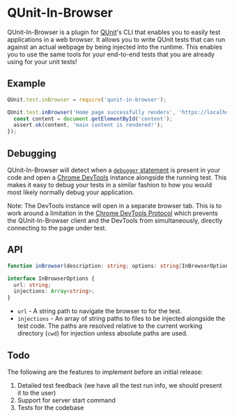 # QUnit-In-Browser

QUnit-In-Browser is a plugin for [QUnit](http://qunitjs.com/)'s CLI that enables you to easily test applications in a web browser. It allows you to write QUnit tests that can run against an actual webpage by being injected into the runtime. This enables you to use the same tools for your end-to-end tests that you are already using for your unit tests!

## Example

```js
QUnit.test.inBrowser = require('qunit-in-browser');

QUnit.test.inBrowser('Home page successfully renders', 'https://localhost:8000/', function(assert) {
  const content = document.getElementById('content');
  assert.ok(content, 'main content is rendered!');
});
```

## Debugging

QUnit-In-Browser will detect when a [`debugger` statement](https://developer.mozilla.org/en-US/docs/Web/JavaScript/Reference/Statements/debugger) is present in your code and open a [Chrome DevTools](https://developers.google.com/web/tools/chrome-devtools/) instance alongside the running test. This makes it easy to debug your tests in a similar fashion to how you would most likely normally debug your application.

Note: The DevTools instance will open in a separate browser tab. This is to work around a limitation in the [Chrome DevTools Protocol](https://chromedevtools.github.io/devtools-protocol/#simultaneous) which prevents the QUnit-In-Browser client and the DevTools from simultaneously, directly connecting to the page under test.

## API

```ts
function inBrowser(description: string; options: string|InBrowserOptions; test: function);
```

```ts
interface InBrowserOptions {
  url: string;
  injections: Array<string>;
}
```

* `url` - A string path to navigate the browser to for the test.
* `injections` - An array of string paths to files to be injected alongside the test code. The paths are resolved relative to the current working directory (`cwd`) for injection unless absolute paths are used.

## Todo

The following are the features to implement before an initial release:

1. Detailed test feedback (we have all the test run info, we should present it to the user)
2. Support for server start command
3. Tests for the codebase
